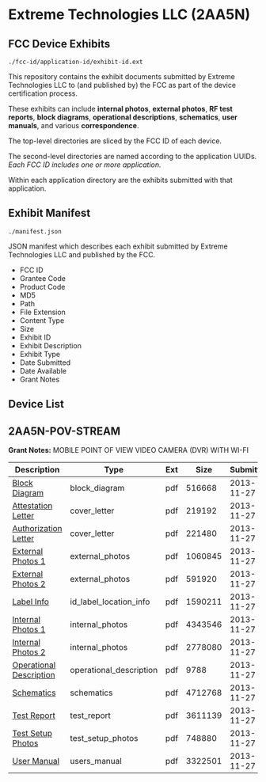 # Extreme Technologies LLC (2AA5N)
## FCC Device Exhibits

```
./fcc-id/application-id/exhibit-id.ext
```

This repository contains the exhibit documents submitted by Extreme Technologies LLC to (and published by) the FCC as part of the device certification process.

These exhibits can include **internal photos**, **external photos**, **RF test reports**, **block diagrams**, **operational descriptions**, **schematics**, **user manuals**, and various **correspondence**.

The top-level directories are sliced by the FCC ID of each device.

The second-level directories are named according to the application UUIDs. *Each FCC ID includes one or more application.*

Within each application directory are the exhibits submitted with that application. 

## Exhibit Manifest

```
./manifest.json
```

JSON manifest which describes each exhibit submitted by Extreme Technologies LLC and published by the FCC.

- FCC ID
- Grantee Code
- Product Code
- MD5
- Path
- File Extension
- Content Type
- Size
- Exhibit ID
- Exhibit Description
- Exhibit Type
- Date Submitted
- Date Available
- Grant Notes

## Device List
## 2AA5N-POV-STREAM
**Grant Notes:** MOBILE POINT OF VIEW VIDEO CAMERA (DVR) WITH WI-FI

| Description | Type | Ext | Size | Submitted | Available |
| ----------- | ---- | --- | ---- | --------- | --------- |
| [Block Diagram](2AA5N-POV-STREAM/96a907ce8a1c23ccaf49a17de45894df/2129251.pdf) | block_diagram | pdf | 516668 | 2013-11-27 | 2013-11-27 |
| [Attestation Letter](2AA5N-POV-STREAM/96a907ce8a1c23ccaf49a17de45894df/2129246.pdf) | cover_letter | pdf | 219192 | 2013-11-27 | 2013-11-27 |
| [Authorization Letter](2AA5N-POV-STREAM/96a907ce8a1c23ccaf49a17de45894df/2129248.pdf) | cover_letter | pdf | 221480 | 2013-11-27 | 2013-11-27 |
| [External Photos 1](2AA5N-POV-STREAM/96a907ce8a1c23ccaf49a17de45894df/2129243.pdf) | external_photos | pdf | 1060845 | 2013-11-27 | 2013-11-27 |
| [External Photos 2](2AA5N-POV-STREAM/96a907ce8a1c23ccaf49a17de45894df/2129245.pdf) | external_photos | pdf | 591920 | 2013-11-27 | 2013-11-27 |
| [Label Info](2AA5N-POV-STREAM/96a907ce8a1c23ccaf49a17de45894df/2129252.pdf) | id_label_location_info | pdf | 1590211 | 2013-11-27 | 2013-11-27 |
| [Internal Photos 1](2AA5N-POV-STREAM/96a907ce8a1c23ccaf49a17de45894df/2129241.pdf) | internal_photos | pdf | 4343546 | 2013-11-27 | 2013-11-27 |
| [Internal Photos 2](2AA5N-POV-STREAM/96a907ce8a1c23ccaf49a17de45894df/2129250.pdf) | internal_photos | pdf | 2778080 | 2013-11-27 | 2013-11-27 |
| [Operational Description](2AA5N-POV-STREAM/96a907ce8a1c23ccaf49a17de45894df/2129247.pdf) | operational_description | pdf | 9788 | 2013-11-27 | 2013-11-27 |
| [Schematics](2AA5N-POV-STREAM/96a907ce8a1c23ccaf49a17de45894df/2129242.pdf) | schematics | pdf | 4712768 | 2013-11-27 | 2013-11-27 |
| [Test Report](2AA5N-POV-STREAM/96a907ce8a1c23ccaf49a17de45894df/2129244.pdf) | test_report | pdf | 3611139 | 2013-11-27 | 2013-11-27 |
| [Test Setup Photos](2AA5N-POV-STREAM/96a907ce8a1c23ccaf49a17de45894df/2129249.pdf) | test_setup_photos | pdf | 748880 | 2013-11-27 | 2013-11-27 |
| [User Manual](2AA5N-POV-STREAM/96a907ce8a1c23ccaf49a17de45894df/2129253.pdf) | users_manual | pdf | 3322501 | 2013-11-27 | 2013-11-27 |
